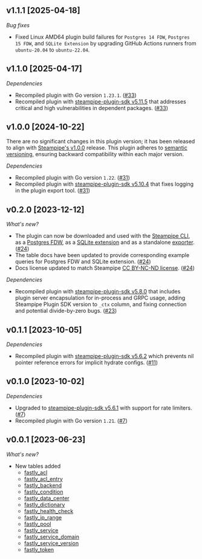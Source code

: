 ## v1.1.1 [2025-04-18]

_Bug fixes_

- Fixed Linux AMD64 plugin build failures for `Postgres 14 FDW`, `Postgres 15 FDW`, and `SQLite Extension` by upgrading GitHub Actions runners from `ubuntu-20.04` to `ubuntu-22.04`.

## v1.1.0 [2025-04-17]

_Dependencies_

- Recompiled plugin with Go version `1.23.1`. ([#33](https://github.com/turbot/steampipe-plugin-fastly/pull/33))
- Recompiled plugin with [steampipe-plugin-sdk v5.11.5](https://github.com/turbot/steampipe-plugin-sdk/blob/v5.11.5/CHANGELOG.md#v5115-2025-03-31) that addresses critical and high vulnerabilities in dependent packages. ([#33](https://github.com/turbot/steampipe-plugin-fastly/pull/33))

## v1.0.0 [2024-10-22]

There are no significant changes in this plugin version; it has been released to align with [Steampipe's v1.0.0](https://steampipe.io/changelog/steampipe-cli-v1-0-0) release. This plugin adheres to [semantic versioning](https://semver.org/#semantic-versioning-specification-semver), ensuring backward compatibility within each major version.

_Dependencies_

- Recompiled plugin with Go version `1.22`. ([#31](https://github.com/turbot/steampipe-plugin-fastly/pull/31))
- Recompiled plugin with [steampipe-plugin-sdk v5.10.4](https://github.com/turbot/steampipe-plugin-sdk/blob/develop/CHANGELOG.md#v5104-2024-08-29) that fixes logging in the plugin export tool. ([#31](https://github.com/turbot/steampipe-plugin-fastly/pull/31))

## v0.2.0 [2023-12-12]

_What's new?_

- The plugin can now be downloaded and used with the [Steampipe CLI](https://steampipe.io/docs), as a [Postgres FDW](https://steampipe.io/docs/steampipe_postgres/overview), as a [SQLite extension](https://steampipe.io/docs//steampipe_sqlite/overview) and as a standalone [exporter](https://steampipe.io/docs/steampipe_export/overview). ([#24](https://github.com/turbot/steampipe-plugin-fastly/pull/24))
- The table docs have been updated to provide corresponding example queries for Postgres FDW and SQLite extension. ([#24](https://github.com/turbot/steampipe-plugin-fastly/pull/24))
- Docs license updated to match Steampipe [CC BY-NC-ND license](https://github.com/turbot/steampipe-plugin-fastly/blob/main/docs/LICENSE). ([#24](https://github.com/turbot/steampipe-plugin-fastly/pull/24))

_Dependencies_

- Recompiled plugin with [steampipe-plugin-sdk v5.8.0](https://github.com/turbot/steampipe-plugin-sdk/blob/main/CHANGELOG.md#v580-2023-12-11) that includes plugin server encapsulation for in-process and GRPC usage, adding Steampipe Plugin SDK version to `_ctx` column, and fixing connection and potential divide-by-zero bugs. ([#23](https://github.com/turbot/steampipe-plugin-fastly/pull/23))

## v0.1.1 [2023-10-05]

_Dependencies_

- Recompiled plugin with [steampipe-plugin-sdk v5.6.2](https://github.com/turbot/steampipe-plugin-sdk/blob/main/CHANGELOG.md#v562-2023-10-03) which prevents nil pointer reference errors for implicit hydrate configs. ([#11](https://github.com/turbot/steampipe-plugin-fastly/pull/11))

## v0.1.0 [2023-10-02]

_Dependencies_

- Upgraded to [steampipe-plugin-sdk v5.6.1](https://github.com/turbot/steampipe-plugin-sdk/blob/main/CHANGELOG.md#v561-2023-09-29) with support for rate limiters. ([#7](https://github.com/turbot/steampipe-plugin-fastly/pull/7))
- Recompiled plugin with Go version `1.21`. ([#7](https://github.com/turbot/steampipe-plugin-fastly/pull/7))

## v0.0.1 [2023-06-23]

_What's new?_

- New tables added
  - [fastly_acl](https://hub.steampipe.io/plugins/turbot/fastly/tables/fastly_acl)
  - [fastly_acl_entry](https://hub.steampipe.io/plugins/turbot/fastly/tables/fastly_acl_entry)
  - [fastly_backend](https://hub.steampipe.io/plugins/turbot/fastly/tables/fastly_backend)
  - [fastly_condition](https://hub.steampipe.io/plugins/turbot/fastly/tables/fastly_condition)
  - [fastly_data_center](https://hub.steampipe.io/plugins/turbot/fastly/tables/fastly_data_center)
  - [fastly_dictionary](https://hub.steampipe.io/plugins/turbot/fastly/tables/fastly_dictionary)
  - [fastly_health_check](https://hub.steampipe.io/plugins/turbot/fastly/tables/fastly_health_check)
  - [fastly_ip_range](https://hub.steampipe.io/plugins/turbot/fastly/tables/fastly_ip_range)
  - [fastly_pool](https://hub.steampipe.io/plugins/turbot/fastly/tables/fastly_pool)
  - [fastly_service](https://hub.steampipe.io/plugins/turbot/fastly/tables/fastly_service)
  - [fastly_service_domain](https://hub.steampipe.io/plugins/turbot/fastly/tables/fastly_service_domain)
  - [fastly_service_version](https://hub.steampipe.io/plugins/turbot/fastly/tables/fastly_service_version)
  - [fastly_token](https://hub.steampipe.io/plugins/turbot/fastly/tables/fastly_token)
